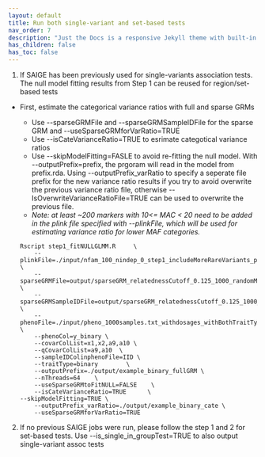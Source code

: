 ```yaml
---
layout: default
title: Run both single-variant and set-based tests
nav_order: 7
description: "Just the Docs is a responsive Jekyll theme with built-in search that is easily customizable and hosted on GitHub Pages."
has_children: false
has_toc: false
---
```


1. If SAIGE has been previously used for single-variants association tests. The null model fitting results from Step 1 can be reused for region/set-based tests

- First, estimate the categorical variance ratios with full and sparse GRMs
    - Use --sparseGRMFile and --sparseGRMSampleIDFile for the sparse GRM and --useSparseGRMforVarRatio=TRUE
    - Use --isCateVarianceRatio=TRUE to esrimate categotical variance ratios
    - Use --skipModelFitting=FASLE to avoid re-fitting the null model. With --outputPrefix=prefix, the prgoram will read in the model from prefix.rda. Using --outputPrefix_varRatio to specify a seperate file prefix for the new variance ratio results if you try to avoid overwrite the previous variance ratio file, otherwise --IsOverwriteVarianceRatioFile=TRUE can be used to overwrite the previous file. 
    - *Note: at least ~200 markers with 10<= MAC < 20 need to be added in the plink file specified with --plinkFile, which will be used for estimating variance ratio for lower MAF categories.* 

 
    ```
    Rscript step1_fitNULLGLMM.R     \
        --plinkFile=./input/nfam_100_nindep_0_step1_includeMoreRareVariants_poly_22chr  \
        --sparseGRMFile=output/sparseGRM_relatednessCutoff_0.125_1000_randomMarkersUsed.sparseGRM.mtx   \
        --sparseGRMSampleIDFile=output/sparseGRM_relatednessCutoff_0.125_1000_randomMarkersUsed.sparseGRM.mtx.sampleIDs.txt     \
        --phenoFile=./input/pheno_1000samples.txt_withdosages_withBothTraitTypes.txt \
        --phenoCol=y_binary \
        --covarColList=x1,x2,a9,a10 \
        --qCovarColList=a9,a10  \
        --sampleIDColinphenoFile=IID \
        --traitType=binary        \
        --outputPrefix=./output/example_binary_fullGRM \
        --nThreads=64    \
        --useSparseGRMtoFitNULL=FALSE    \
        --isCateVarianceRatio=TRUE      \
	--skipModelFitting=TRUE	\
        --outputPrefix_varRatio=./output/example_binary_cate \
        --useSparseGRMforVarRatio=TRUE
    ```

2. If no previous SAIGE jobs were run, please follow the step 1 and 2 for set-based tests. 
Use --is_single_in_groupTest=TRUE to also output single-variant assoc tests    
